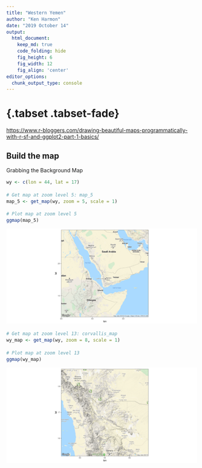 ```yaml
---
title: "Western Yemen"
author: "Ken Harmon"
date: "2019 October 14"
output:
  html_document:  
    keep_md: true
    code_folding: hide
    fig_height: 6
    fig_width: 12
    fig_align: 'center'
editor_options: 
  chunk_output_type: console
---
```


# {.tabset .tabset-fade}







https://www.r-bloggers.com/drawing-beautiful-maps-programmatically-with-r-sf-and-ggplot2-part-1-basics/

## Build the map

Grabbing the Background Map


```r
wy <- c(lon = 44, lat = 17)

# Get map at zoom level 5: map_5
map_5 <- get_map(wy, zoom = 5, scale = 1)

# Plot map at zoom level 5
ggmap(map_5)
```

![](WestYemen_files/figure-html/gbm-1.png)<!-- -->

```r
# Get map at zoom level 13: corvallis_map
wy_map <- get_map(wy, zoom = 8, scale = 1)

# Plot map at zoom level 13
ggmap(wy_map)
```

![](WestYemen_files/figure-html/gbm-2.png)<!-- -->

